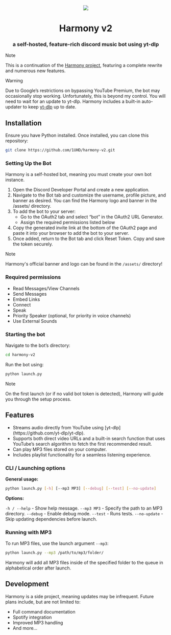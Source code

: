 <div align=center>
<img src="https://cdn.discordapp.com/avatars/1251868217589108829/c8ba1b17bc48d26e468b51b71994bbad.webp">
<h1>Harmony v2</h1>
<h3>a self-hosted, feature-rich discord music bot using yt-dlp</h3>
</div>

> [!Note]
> This is a continuation of the [Harmony project](https://github.com/1UHD/harmony), featuring a complete rewrite and numerous new features.

> [!Warning]
> Due to Google’s restrictions on bypassing YouTube Premium, the bot may occasionally stop working. Unfortunately, this is beyond my control. You will need to wait for an update to yt-dlp. Harmony includes a built-in auto-updater to keep [yt-dlp](https://github.com/yt-dlp/yt-dlp) up to date.

## Installation

Ensure you have Python installed. Once installed, you can clone this repository:

```sh
git clone https://github.com/1UHD/harmony-v2.git
```

### Setting Up the Bot

Harmony is a self-hosted bot, meaning you must create your own bot instance.

1. Open the Discord Developer Portal and create a new application.
2. Navigate to the Bot tab and customize the username, profile picture, and banner as desired. You can find the Harmony logo and banner in the /assets/ directory.
3. To add the bot to your server:
    - Go to the OAuth2 tab and select “bot” in the OAuth2 URL Generator.
    - Assign the required permissions listed below
4. Copy the generated invite link at the bottom of the OAuth2 page and paste it into your browser to add the bot to your server.
5. Once added, return to the Bot tab and click Reset Token. Copy and save the token securely.

> [!Note]
> Harmony's official banner and logo can be found in the `/assets/` directory!

### Required permissions

<ul>
<li> Read Messages/View Channels
<li> Send Messages
<li> Embed Links
<li> Connect
<li> Speak
<li> Priority Speaker (optional, for priority in voice channels)
<li> Use External Sounds
</ul>

### Starting the bot

Navigate to the bot’s directory:

```sh
cd harmony-v2
```

Run the bot using:

```sh
python launch.py
```

> [!Note]
> On the first launch (or if no valid bot token is detected), Harmony will guide you through the setup process.

## Features

<ul>
<li> Streams audio directly from YouTube using [yt-dlp](https://github.com/yt-dlp/yt-dlp).
<li> Supports both direct video URLs and a built-in search function that uses YouTube’s search algorithm to fetch the first recommended result.
<li> Can play MP3 files stored on your computer.
<li> Includes playlist functionality for a seamless listening experience.
</ul>

### CLI / Launching options

**General usage:**

```sh
python launch.py [-h] [--mp3 MP3] [--debug] [--test] [--no-update]
```

**Options:**

`-h / --help` - Show help message.
`--mp3 MP3` - Specify the path to an MP3 directory.
`--debug` - Enable debug mode.
`--test` - Runs tests.
`--no-update` - Skip updating dependencies before launch.

### Running with MP3

To run MP3 files, use the launch argument `--mp3`:

```sh
python launch.py --mp3 /path/to/mp3/folder/
```

Harmony will add all MP3 files inside of the specified folder to the queue in alphabetical order after launch.

## Development

Harmony is a side project, meaning updates may be infrequent. Future plans include, but are not limited to:

<ul>
<li> Full command documentation
<li> Spotify integration
<li> Improved MP3 handling
<li> And more…
</ul>
